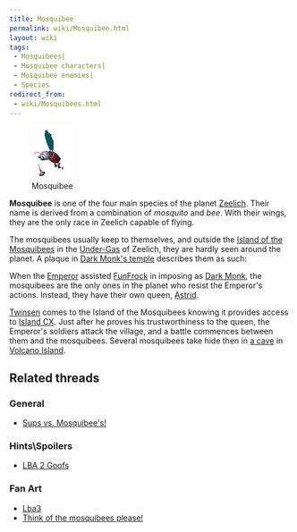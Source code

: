 ```yaml
---
title: Mosquibee
permalink: wiki/Mosquibee.html
layout: wiki
tags:
 - Mosquibees| 
 - Mosquibee characters| 
 - Mosquibee enemies| 
 - Species
redirect_from:
 - wiki/Mosquibees.html
---
```


<figure>
<img src="assets/lba2/_characters/mosqanim.gif" title="Mosquibee"
width="73" />
<figcaption>Mosquibee</figcaption>
</figure>

**Mosquibee** is one of the four main species of the planet
[Zeelich](Zeelich "wikilink"). Their name is derived from a combination
of *mosquito* and *bee*. With their wings, they are the only race in
Zeelich capable of flying.

The mosquibees usually keep to themselves, and outside the [Island of
the Mosquibees](Island_of_the_Mosquibees "wikilink") in the
[Under-Gas](Under-Gas "wikilink") of Zeelich, they are hardly seen
around the planet. A plaque in [Dark Monk's
temple](Dark_Monk's_temple "wikilink") describes them as such:

When the [Emperor](Emperor "wikilink") assisted
[FunFrock](FunFrock "wikilink") in imposing as [Dark
Monk](Dark_Monk "wikilink"), the mosquibees are the only ones in the
planet who resist the Emperor's actions. Instead, they have their own
queen, [Astrid](Astrid "wikilink").

[Twinsen](Twinsen "wikilink") comes to the Island of the Mosquibees
knowing it provides access to [Island CX](Island_CX "wikilink"). Just
after he proves his trustworthiness to the queen, the Emperor's soldiers
attack the village, and a battle commences between them and the
mosquibees. Several mosquibees take hide then in [a
cave](mosquibees_hideout "wikilink") in [Volcano
Island](Volcano_Island "wikilink").

## Related threads

### General

- [Sups vs.
  Mosquibee's!](https://forum.magicball.net/showthread.php?t=4677)

### Hints\Spoilers

- [LBA 2 Goofs](https://forum.magicball.net/showthread.php?t=10415)

### Fan Art

- [Lba3](http://forum.magicball.net/showthread.php?p=84457#post84457)
- [Think of the mosquibees
  please!](https://forum.magicball.net/showthread.php?t=12119)

